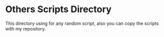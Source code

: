 # Others Scripts Directory
This directory using for any random script, also you can copy the scripts with my repository.
